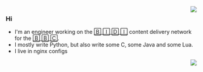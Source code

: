 <img align="right" src="https://profile-counter.glitch.me/kura/count.svg" />

### Hi

* I'm an engineer working on the [🄱 🄸 🄳 🄸](https://www.bbc.co.uk/blogs/internet/tags/media-distribution) content delivery network for the [🄱 🄱 🄲](https://bbc.co.uk/).
* I mostly write Python, but also write some C, some Java and some Lua.
* I live in nginx configs

<img align="right" src="https://github.com/kura/kura/raw/master/epic-sax-guy.gif" />
